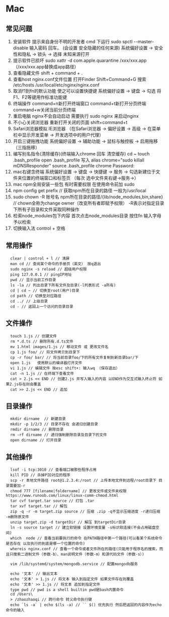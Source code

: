 # Mac
## 常见问题
  1. 安装软件 提示来自身份不明的开发者
    cmd 下运行 sudo spctl --master-disable 输入密码 回车。 (会设置 安全隐藏的任何来源)
    系统偏好设置 -> 安全性和隐私 -> 锁头 -> 选择 未知来源打开
  2. 提示软件已损坏 sudo xattr -d com.apple.quarantine /xxx/xxx.app （/xxx/xxx.app替换成app路径）
  3. 查看隐藏文件 shift + command + .
  4. 查看host nginx.conf文件位置 打开Finder Shift+Command+G 搜索 /etc/hosts /usr/local/etc/nginx/nginx.conf
  5. 取消f1到fn的默认功能 使之可以设置快捷键 系统偏好设置 -> 键盘 -> 勾选 将F1、F2等键用作标准功能键
  6. 终端操作 command+n新打开终端窗口 command+t新打开分页终端 command+w关闭当前分页终端
  7. 重启电脑 nginx不会自动启动 需要执行 sudo nginx 来启动nginx
  8. 不小心关闭浏览器 重新打开关闭的页面 shift+command+t
  9. Safari浏览器模拟 IE浏览器 （在Safari浏览器 -> 偏好设置 -> 高级 -> 在菜单栏中显示开发菜单 -> 开发选项中的用户代理）
  10. 开启三键拖拽功能 系统偏好设置 -> 辅助功能 -> 鼠标与触控板 -> 启用拖移（三指拖移）
  11. 编写别名指令(清除缓存)(终端输入chrome 回车 清空缓存)
    cd ~
    touch .bash_profile
    open .bash_profile
    写入 alias chrome="sudo killall mDNSResponder"
    source .bash_profile
    chrome
    Password:
  12. mac右键含终端 系统偏好设置 -> 键盘 -> 快捷键 -> 服务 -> 勾选新建位于文件夹位置的终端窗口和标签页 （每次 选中文件夹右键->服务->）
  13. mac npm全局安装一些包 有时需要权限 在使用命令前加 sudo
  14. npm config get prefix // 获取npm所在目录的路径 一般为/usr/local
  15. sudo chown -R 账号名 npm所在目录的路径/{lib/node_modules,bin,share} // chown全称为change owner（改变所有者即赋予权限） -R表示对指定目录下所有子目录和文件采取同种操作
  16. 检索node_modules包下内容 首次点击node_modules目录 按住fn 输入字母予以检索
  17. 切换输入法 control + 空格

## 常用操作
```
  clear | control + l // 清屏
  man cd // 查阅某个命令的手册页（英文） 按q退出
  sudo nginx -s reload // 超级用户权限
  ping 127.0.0.1 // pingIP地址
  pwd // 显示当前工作目录
  ls -la // 列出目录下所有文件及目录(-l列表形式 -a所有)
  cd | cd ~ // 切换至root(用户)目录
  cd path // 切换至对应路径
  cd ../ // 上级目录
  cd - // 返回上一个访问的目录目录
```

## 文件操作
```
  touch 1.js // 创建文件
  rm *.d.ts // 删除所有.d.ts文件
  mv 1.html images/1.js // 移动文件 或 更改文件名
  cp 1.js foo/ // 将文件拷贝到目录下
  cp -r foo/ bar/ // 将当前目录foo/下的所有文件复制到新目录bar/下
  open 1.js   使用默认的编译器打开文件
  vi 1.js // 编辑文件 按esc shift+: 输入wq （保存退出）
  cat -n 1.js // 在终端下查看文件
  cat > 2.js << END // 创建2.js 并写入输入的内容 以END作为交互式输入终止符 如果2.js存在则会覆盖
  cat >> 2.js << END // 追加
```
## 目录操作
```
  mkdir dirname  // 新建目录
  mkdir -p 1/2/3 // 目录不存在 会递归创建目录
  rmdir dirname // 删除目录
  rm -rf dirname // 递归强制删除目录及目录下的文件
  open dirname // 打开目录
```
## 其他操作
```
  lsof -i tcp:3010 // 查看端口被那些程序占用
  kill PID // 杀掉PID对应的程序
  scp -r 本地文件路径 root@1.2.3.4:/root // 上传本地文件到远程/root目录下 目录需要加-r
  chmod 777 [filename|foldername] // 更改文件或文件夹权限 https://www.runoob.com/linux/linux-comm-chmod.html
  tar cvf target.tar source // 打包 .tar
  tar xvf target.tar // 解包
  zip -q -r -m target.zip source // 压缩 .zip -q不显示压缩进度 -r递归压缩 -m删除原文件
  unzip target.zip -d targetDir // 解压 到targetDir目录
  ln -s source target // 建立软链接 设置环境变量 -s标识软连接(不会占用磁盘空间)
  which  node // 查看当前要执行的命令 在PATH路径中第一个路径(可以看某个系统命令是否存在 以及执行的到底是哪一个位置的命令)
  whereis nginx.conf // 查看一个命令或者文件所在的路径(只能用于程序名的搜索，而且只搜索二进制文件（参数-b）、man说明文件（参数-m）和源代码文件（参数-s）)

  vim /lib/systemd/system/mongodb.service // 配置mongodb服务

  echo '文本' // 输出文本
  echo '文本' > 1.js // 将文本 输入到指定文件 如果文件存在则覆盖
  echo '文本' >> 1.js // 将文本 追加到指定文件
  type pwd // pwd is a shell builtin pwd是bash内置命令
  cd /Users\
  > /zhaozhaoqi // 跨行命令 转义命令执行键
  echo `ls -a` | echo $(ls -a) // `` $() 优先执行 然后把返回的内容作为echo命令的输入
```
